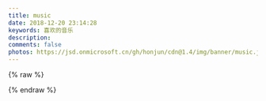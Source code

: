 ```yaml
---
title: music
date: 2018-12-20 23:14:28
keywords: 喜欢的音乐
description: 
comments: false
photos: https://jsd.onmicrosoft.cn/gh/honjun/cdn@1.4/img/banner/music.jpg
---
```

{% raw %}
<meting-js
  server="netease"
  type="playlist"
  id="2731690811"
  mutex="true">
</meting-js>

<meting-js
  server="netease"
  type="playlist"
  id="419239189"
  mutex="true">
</meting-js>
{% endraw %}

